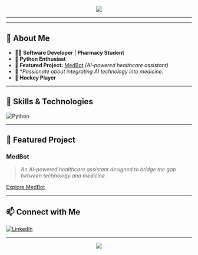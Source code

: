 <!-- Profile README for brayotelly -->

<div align="center">
  <img src="https://capsule-render.vercel.app/api?type=waving&color=0:0077b6,50:43e97b,100:6d28ed&height=180&section=header&text=Hi!%20I'm%20Brian%20Thuranira%20&fontSize=42&fontAlignY=40&fontColor=ffffff&desc=Software%20Developer%20%7C%20Pharmacy%20Student%20%7C%20AI%20in%20Medicine%20Enthusiast&descAlignY=60&descAlign=80&descSize=24&descColor=ffffff" />
</div>

---

---

## 👋 About Me

- 🧑‍💻 **Software Developer** | **Pharmacy Student**
- 🐍 **Python Enthusiast**
- 🤖 **Featured Project:** [MedBot](#) *(AI-powered healthcare assistant)*
- 🎯 **Passionate about integrating AI technology into medicine.*
- 🏑 **Hockey Player**

---

## 🚀 Skills & Technologies

![Python](https://img.shields.io/badge/Python-3776AB?style=for-the-badge&logo=python&logoColor=white)
<!-- Add more badges as your stack grows! -->

---

## 🌟 Featured Project

### MedBot
> *An AI-powered healthcare assistant designed to bridge the gap between technology and medicine.*

<!-- Replace with actual project repo link if available -->
[Explore MedBot](#)

---

## 📫 Connect with Me

[![LinkedIn](https://img.shields.io/badge/LinkedIn-Brian%20Thuranira-0077B5?style=for-the-badge&logo=linkedin&logoColor=white)](https://www.linkedin.com/in/brian-thuranira)

---

<div align="center">
  <img src="https://capsule-render.vercel.app/api?type=wave&color=0:1e90ff,100:32cd32&height=120&section=footer" />
</div>
